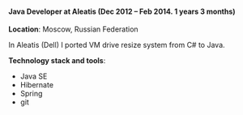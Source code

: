 #### Java Developer at Aleatis (Dec 2012 – Feb 2014. 1 years 3 months)

**Location**: Moscow, Russian Federation

In Aleatis (Dell) I ported VM drive resize system from C# to Java.

**Technology stack and tools**:

* Java SE
* Hibernate
* Spring
* git
